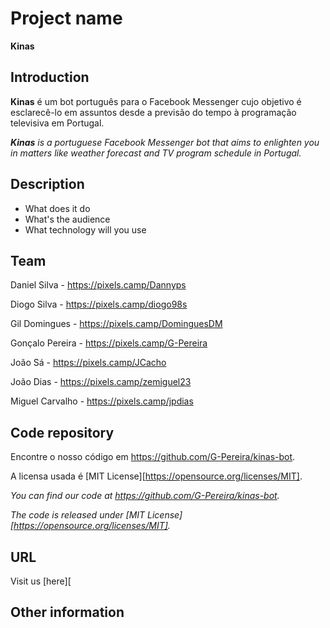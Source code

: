 # Project name
  **Kinas**
## Introduction

**Kinas** é um bot português para o Facebook Messenger cujo objetivo é esclarecê-lo em assuntos desde a previsão do tempo à programação televisiva em Portugal.

_**Kinas** is a portuguese Facebook Messenger bot that aims to enlighten you in matters like weather forecast and TV program schedule in Portugal._

## Description



 * What does it do
 * What's the audience 
 * What technology will you use 

## Team

 Daniel Silva - https://pixels.camp/Dannyps
 
 Diogo Silva - https://pixels.camp/diogo98s
 
 Gil Domingues - https://pixels.camp/DominguesDM
 
 Gonçalo Pereira - https://pixels.camp/G-Pereira
 
 João Sá - https://pixels.camp/JCacho
 
 João Dias - https://pixels.camp/zemiguel23
 
 Miguel Carvalho - https://pixels.camp/jpdias
 

## Code repository

 Encontre o nosso código em https://github.com/G-Pereira/kinas-bot.

 A licensa usada é [MIT License][https://opensource.org/licenses/MIT].

 _You can find our code at https://github.com/G-Pereira/kinas-bot._
 
 _The code is released under [MIT License][https://opensource.org/licenses/MIT]._

## URL 

Visit us [here][

## Other information

